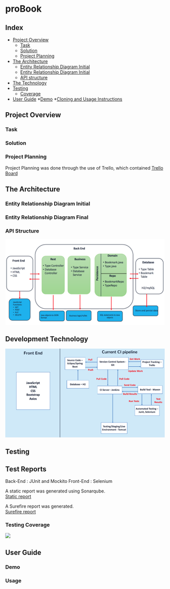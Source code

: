 # proBook

## Index

* [Project Overview](#overview)
    * [Task](#task)
    * [Solution](#concept)
    * [Project Planning](#projectplan)
* [The Architecture](#architecture)
    * [Entity Relationship Diagram Initial](#ERDinitial)
    * [Entity Relationship Diagram Initial](#ERDinitial)
    * [API structure](#API)
* [The Technology](#technology)
* [Testing](#testing)
    * [Coverage](#coverage)
* [User Guide](#guide)
    *[Demo](#demo)
    *[Cloning and Usage Instructions](#usage)

<a name="overview"></a>
## Project Overview

<a name="task"></a>
### Task

<a name="solution"></a>
### Solution

<a name="projectplan"></a>
### Project Planning
Project Planning was done through the use of Trello, which contained 
[Trello Board](https://trello.com/b/IN6JKwPY/probook)

<a name="architecture"></a>
## The Architecture

<a name="ERDinitial"></a>
###  Entity Relationship Diagram Initial

<a name="ERDfinal"></a>
###  Entity Relationship Diagram Final

<a name="API"></a>
###  API Structure

![](https://github.com/AlwinThomaz/proBook/blob/master/Documentation/Application%20Architecture.png)


<a name="technology"></a>
## Development Technology


![](https://github.com/AlwinThomaz/proBook/blob/master/Documentation/Development%20Technologies.png)


<a name="testing"></a>
## Testing

<a name="testreports"></a>
## Test Reports

Back-End : JUnit and Mockito 
Front-End :  Selenium 

A static report was generated using Sonarqube.    
[Static report](https://github.com/AlwinThomaz/proBook/blob/master/Documentation/SonarQube%20Report.png)  

A Surefire report was generated.    
[Surefire report](https://github.com/AlwinThomaz/proBook/blob/master/Documentation/Surefire%20Report%20proBook.pdf)


<a name="coverage"></a>
###  Testing Coverage

![](https://raw.githubusercontent.com/AlwinThomaz/proBook/blob/master/Documentation/Back-End%20Coverage.png)

<a name="guide"></a>
## User Guide

<a name="demo"></a>
### Demo

<a name ="usage"></a>
### Usage
